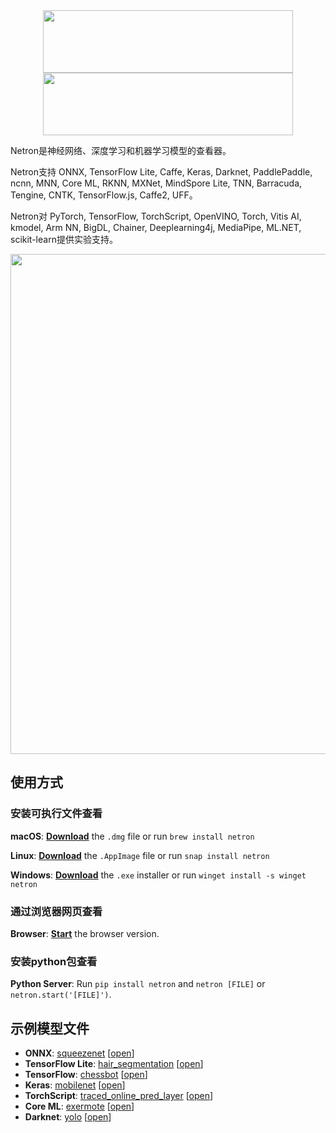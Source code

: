 <div align="center">
<img width="400px" height="100px" src="https://github.com/lutzroeder/netron/raw/main/.github/logo-light.svg#gh-light-mode-only">
<img width="400px" height="100px" src="https://github.com/lutzroeder/netron/raw/main/.github/logo-dark.svg#gh-dark-mode-only">
</div>

Netron是神经网络、深度学习和机器学习模型的查看器。

Netron支持 ONNX, TensorFlow Lite, Caffe, Keras, Darknet, PaddlePaddle, ncnn, MNN, Core ML, RKNN, MXNet, MindSpore Lite, TNN, Barracuda, Tengine, CNTK, TensorFlow.js, Caffe2, UFF。

Netron对 PyTorch, TensorFlow, TorchScript, OpenVINO, Torch, Vitis AI, kmodel, Arm NN, BigDL, Chainer, Deeplearning4j, MediaPipe, ML.NET, scikit-learn提供实验支持。

<p align='center'><a href='https://www.lutzroeder.com/ai'><img src='.github/screenshot.png' width='800'></a></p>

## 使用方式

### 安装可执行文件查看

**macOS**: [**Download**](https://github.com/lutzroeder/netron/releases/latest) the `.dmg` file or run `brew install netron`

**Linux**: [**Download**](https://github.com/lutzroeder/netron/releases/latest) the `.AppImage` file or run `snap install netron`

**Windows**: [**Download**](https://github.com/lutzroeder/netron/releases/latest) the `.exe` installer or run `winget install -s winget netron`

### 通过浏览器网页查看

**Browser**: [**Start**](https://netron.app) the browser version.

### 安装python包查看

**Python Server**: Run `pip install netron` and `netron [FILE]` or `netron.start('[FILE]')`.

## 示例模型文件

 * **ONNX**: [squeezenet](https://media.githubusercontent.com/media/onnx/models/main/vision/classification/squeezenet/model/squeezenet1.0-3.onnx) [[open](https://netron.app?url=https://media.githubusercontent.com/media/onnx/models/main/vision/classification/squeezenet/model/squeezenet1.0-3.onnx)]
 * **TensorFlow Lite**: [hair_segmentation](https://raw.githubusercontent.com/google/mediapipe/master/mediapipe/models/hair_segmentation.tflite) [[open](https://netron.app?url=https://raw.githubusercontent.com/google/mediapipe/master/mediapipe/models/hair_segmentation.tflite)]
 * **TensorFlow**: [chessbot](https://raw.githubusercontent.com/srom/chessbot/master/model/chessbot.pb) [[open](https://netron.app?url=https://raw.githubusercontent.com/srom/chessbot/master/model/chessbot.pb)]
 * **Keras**: [mobilenet](https://raw.githubusercontent.com/aio-libs/aiohttp-demos/master/demos/imagetagger/tests/data/mobilenet.h5) [[open](https://netron.app?url=https://raw.githubusercontent.com/aio-libs/aiohttp-demos/master/demos/imagetagger/tests/data/mobilenet.h5)]
 * **TorchScript**: [traced_online_pred_layer](https://raw.githubusercontent.com/ApolloAuto/apollo/master/modules/prediction/data/traced_online_pred_layer.pt) [[open](https://netron.app?url=https://raw.githubusercontent.com/ApolloAuto/apollo/master/modules/prediction/data/traced_online_pred_layer.pt)]
 * **Core ML**: [exermote](https://raw.githubusercontent.com/Lausbert/Exermote/master/ExermoteInference/ExermoteCoreML/ExermoteCoreML/Model/Exermote.mlmodel) [[open](https://netron.app?url=https://raw.githubusercontent.com/Lausbert/Exermote/master/ExermoteInference/ExermoteCoreML/ExermoteCoreML/Model/Exermote.mlmodel)]
 * **Darknet**: [yolo](https://raw.githubusercontent.com/AlexeyAB/darknet/master/cfg/yolo.cfg) [[open](https://netron.app?url=https://raw.githubusercontent.com/AlexeyAB/darknet/master/cfg/yolo.cfg)]
